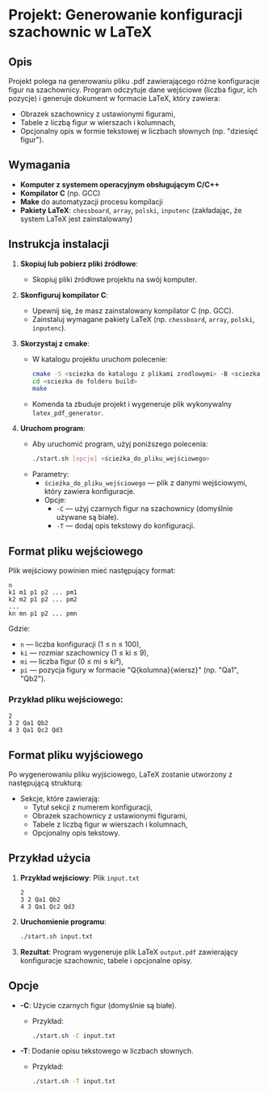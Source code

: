 # Projekt: Generowanie konfiguracji szachownic w LaTeX

## Opis
Projekt polega na generowaniu pliku .pdf zawierającego różne konfiguracje figur na szachownicy. Program odczytuje dane wejściowe (liczba figur, ich pozycje) i generuje dokument w formacie LaTeX, który zawiera:
- Obrazek szachownicy z ustawionymi figurami,
- Tabele z liczbą figur w wierszach i kolumnach,
- Opcjonalny opis w formie tekstowej w liczbach słownych (np. "dziesięć figur").

## Wymagania
- **Komputer z systemem operacyjnym obsługującym C/C++**
- **Kompilator C** (np. GCC)
- **Make** do automatyzacji procesu kompilacji
- **Pakiety LaTeX**: `chessboard`, `array`, `polski`, `inputenc` (zakładając, że system LaTeX jest zainstalowany)

## Instrukcja instalacji

1. **Skopiuj lub pobierz pliki źródłowe**:
    - Skopiuj pliki źródłowe projektu na swój komputer.

2. **Skonfiguruj kompilator C**:
    - Upewnij się, że masz zainstalowany kompilator C (np. GCC).
    - Zainstaluj wymagane pakiety LaTeX (np. `chessboard`, `array`, `polski`, `inputenc`).

3. **Skorzystaj z cmake**:
    - W katalogu projektu uruchom polecenie:
      ```bash
      cmake -S <sciezka do katalogu z plikami zrodlowymi> -B <sciezka do folderu build>
      cd <sciezka do folderu build>
      make
      ```
    - Komenda ta zbuduje projekt i wygeneruje plik wykonywalny `latex_pdf_generator`.

4. **Uruchom program**:
    - Aby uruchomić program, użyj poniższego polecenia:
      ```bash
      ./start.sh [opcje] <ścieżka_do_pliku_wejściowego>
      ```
    - Parametry:
        - `ścieżka_do_pliku_wejściowego` — plik z danymi wejściowymi, który zawiera konfiguracje.
        - Opcje:
            - `-C` — użyj czarnych figur na szachownicy (domyślnie używane są białe).
            - `-T` — dodaj opis tekstowy do konfiguracji.

## Format pliku wejściowego

Plik wejściowy powinien mieć następujący format:
```
n
k1 m1 p1 p2 ... pm1
k2 m2 p1 p2 ... pm2
...
kn mn p1 p2 ... pmn
```

Gdzie:
- `n` — liczba konfiguracji (1 ≤ n ≤ 100),
- `ki` — rozmiar szachownicy (1 ≤ ki ≤ 9),
- `mi` — liczba figur (0 ≤ mi ≤ ki²),
- `pi` — pozycja figury w formacie "Q{kolumna}{wiersz}" (np. "Qa1", "Qb2").

### Przykład pliku wejściowego:
```
2
3 2 Qa1 Qb2
4 3 Qa1 Qc2 Qd3
```


## Format pliku wyjściowego

Po wygenerowaniu pliku wyjściowego, LaTeX zostanie utworzony z następującą strukturą:
- Sekcje, które zawierają:
  - Tytuł sekcji z numerem konfiguracji,
  - Obrazek szachownicy z ustawionymi figurami,
  - Tabele z liczbą figur w wierszach i kolumnach,
  - Opcjonalny opis tekstowy.

## Przykład użycia

1. **Przykład wejściowy**: Plik `input.txt`
    ```
    2
    3 2 Qa1 Qb2
    4 3 Qa1 Qc2 Qd3
    ```

2. **Uruchomienie programu**:
    ```bash
    ./start.sh input.txt
    ```

3. **Rezultat**:
    Program wygeneruje plik LaTeX `output.pdf` zawierający konfiguracje szachownic, tabele i opcjonalne opisy.

## Opcje

- **-C**: Użycie czarnych figur (domyślnie są białe).
    - Przykład:
      ```bash
      ./start.sh -C input.txt
      ```
  
- **-T**: Dodanie opisu tekstowego w liczbach słownych.
    - Przykład:
      ```bash
      ./start.sh -T input.txt
      ```


      ```

